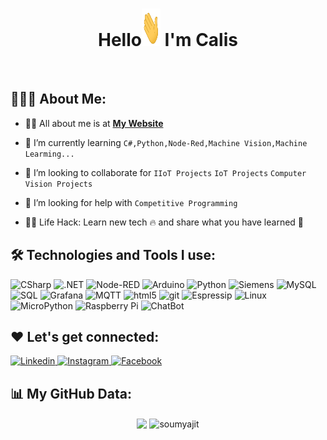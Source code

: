 <h1 align="center">Hello<img src="https://raw.githubusercontent.com/ABSphreak/ABSphreak/master/gifs/Hi.gif" width="30px" height="60px"> I'm Calis</h1>


 <br/>

## 👨🏻‍💻 About Me:

- 🙋‍♂️ All about me is at **[My Website](https://calisji.github.io/)**

- 🌱 I’m currently learning `C#,Python,Node-Red,Machine Vision,Machine Learming...`

- 👯 I’m looking to collaborate for `IIoT Projects` `IoT Projects` `Computer Vision Projects`

- 🤔 I’m looking for help with `Competitive Programming`

- 👨‍💻 Life Hack: Learn new tech :fire: and share what you have learned :tada:

## 🛠️ Technologies and Tools I use:

<p>
<!--<img alt="C#" src="https://img.shields.io/badge/C%2B%2B-00599C?style=for-the-badge&logo=c%2B%2B&logoColor=white" height="25px"/>-->
<img alt="CSharp" src="https://img.shields.io/badge/C%23-512BD4?style=for-the-badge&logo=csharp&logoColor=white" height="25px"/>
<img alt=".NET" src="https://img.shields.io/badge/.NET-512BD4?logo=dotnet&logoColor=fff&style=for-the-badge" height="25px"/>
<img alt="Node-RED" src="https://img.shields.io/badge/Node--RED-8F0000?style=for-the-badge&logo=node-red&logoColor=white" height="25px"/>
<img alt="Arduino" src="https://img.shields.io/badge/Arduino-00878F?logo=arduino&logoColor=fff&style=for-the-badge" height="25px">
<img alt="Python" src="https://img.shields.io/badge/Python-14354C?style=for-the-badge&logo=python&logoColor=white" height="25px"/>
<img alt="Siemens" src="https://img.shields.io/badge/Siemens-009999?style=for-the-badge&logo=siemens&logoColor=white" height="25px"/>
<img alt="MySQL" src="https://img.shields.io/badge/MySQL-4479A1?style=for-the-badge&logo=mysql&logoColor=white" height="25px"/>
<img alt="SQL" src="https://img.shields.io/badge/SQL-CC2927?style=for-the-badge&logo=microsoftsqlserver&logoColor=white" height="25px"/>
<img alt="Grafana" src="https://img.shields.io/badge/Grafana-F46800?style=for-the-badge&logo=grafana&logoColor=white" height="25px"/>
<img alt="MQTT" src="https://img.shields.io/badge/MQTT-660066?style=for-the-badge&logo=mqtt&logoColor=white" height="25px"/>
<img alt="html5" src="https://img.shields.io/badge/HTML5-E34F26?style=for-the-badge&logo=html5&logoColor=white" height="25px"/>
<img alt="git" src="https://img.shields.io/badge/-Git-F05032?style=flat-square&logo=git&logoColor=white" height="25px"/>
<img alt="Espressip" src="https://img.shields.io/badge/Espressif-E7352C?logo=espressif&logoColor=fff&style=for-the-badge" height="25px"/>
<img alt="Linux" src="https://img.shields.io/badge/Linux-FCC624?logo=linux&logoColor=000&style=for-the-badge" height="25px">
<img alt="MicroPython" src="https://img.shields.io/badge/MicroPython-2B2728?logo=micropython&logoColor=fff&style=for-the-badge" height="25px">
<img alt="Raspberry Pi" src="https://img.shields.io/badge/Raspberry%20Pi-A22846?logo=raspberrypi&logoColor=fff&style=for-the-badge" height="25px">
<img alt="ChatBot" src="https://img.shields.io/badge/ChatBot-06F?logo=chatbot&logoColor=fff&style=for-the-badge" height="25px">

 
## ❤️ Let's get connected:

<a href="https://www.linkedin.com/in/calisji/">
 <img alt="Linkedin" src="https://img.shields.io/badge/linkedin-0A66C2?style=for-the-badge&logo=linkedin&logoColor=white" height="35px"/>
</a>
<a href="https://www.instagram.com/calis_20.03/">
 <img alt="Instagram" src="https://img.shields.io/badge/instagram-E4405F?style=for-the-badge&logo=instagram&logoColor=white" height="35px" /> 
</a>
<a href="https://www.facebook.com/calisthenics.street.7">
 <img alt="Facebook" src="https://img.shields.io/badge/facebook-0866FF?style=for-the-badge&logo=facebook&logoColor=white" height="35px"/>
</a>



<!--## 🤝 Support Me:-->

## 📊 My GitHub Data:

<div align="center">
  <img align="center" src="https://github-readme-stats.anuraghazra1.vercel.app/api?username=calisji&show_icons=true" />
  <img align="center" src="https://github-readme-streak-stats.herokuapp.com/?user=calisji&" alt="soumyajit" />
</div>
